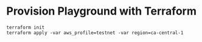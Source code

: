 # Provision Playground with Terraform

```
terraform init
terraform apply -var aws_profile=testnet -var region=ca-central-1
```
